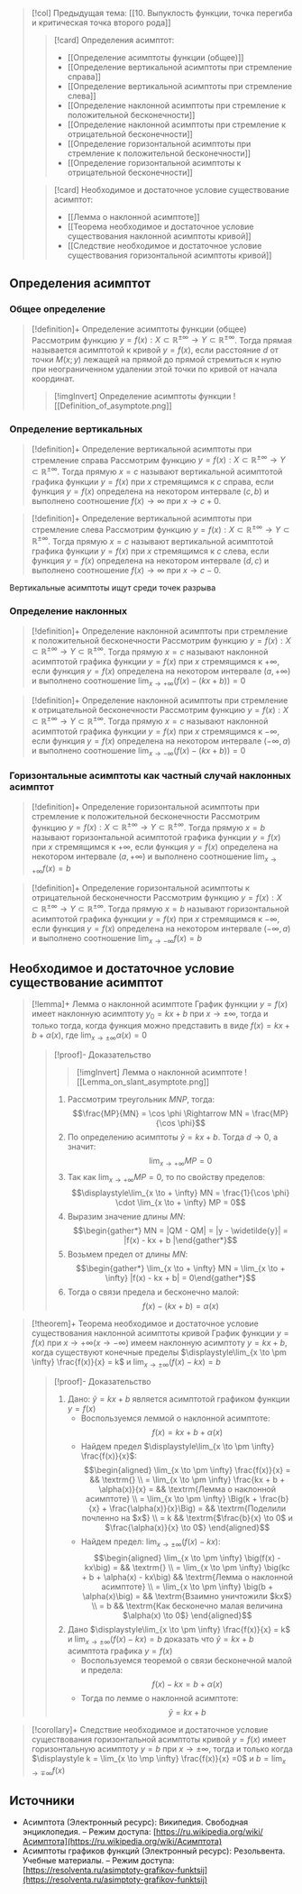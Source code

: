 > [!col] Предыдущая тема: [[10. Выпуклость функции, точка перегиба и критическая точка второго рода]]
>> [!card] Определения асимптот:
>> * [[Определение асимптоты функции (общее)]]
>> * [[Определение вертикальной асимптоты при стремление справа]]
>> * [[Определение вертикальной асимптоты при стремление слева]]
>> * [[Определение наклонной асимптоты при стремление к положительной бесконечности]]
>> * [[Определение наклонной асимптоты при стремление к отрицательной бесконечности]]
>> * [[Определение горизонтальной асимптоты при стремление к положительной бесконечности]]
>> * [[Определение горизонтальной асимптоты к отрицательной бесконечности]]
>
>> [!card] Необходимое и достаточное условие существование асимптот:
>> * [[Лемма о наклонной асимптоте]]
>> * [[Теорема необходимое и достаточное условие существования наклонной асимптоты кривой]]
>> * [[Следствие необходимое и достаточное условие существования горизонтальной асимптоты кривой]]
>
## Определения асимптот
### Общее определение 
> [!definition]+ Определение асимптоты функции (общее)
> Рассмотрим функцию $y = f(x):X \subset \mathbb{R^{\pm\infty}}\rightarrow Y \subset \mathbb{R^{\pm\infty}}$. Тогда прямая называется асимптотой к кривой $y = f(x)$, если расстояние $d$ от точки $M(x;y)$ лежащей на прямой до прямой стремиться к нулю при неограниченном удалении этой точки по кривой от начала координат. 
>> [!imgInvert] Определение асимптоты функции
>> ![[Definition_of_asymptote.png]]

### Определение вертикальных 
> [!definition]+ Определение вертикальной асимптоты при стремление справа
> Рассмотрим функцию $y = f(x):X \subset \mathbb{R^{\pm\infty}}\rightarrow Y \subset \mathbb{R^{\pm\infty}}$. Тогда прямую $x = c$ называют вертикальной асимптотой графика функции $y = f(x)$ при $x$ стремящимся к $c$ справа, если функция $y = f(x)$ определена на некотором интервале $(c,b)$ и выполнено соотношение $f(x) \to \infty$ при $x \to c+0$.

> [!definition]+ Определение вертикальной асимптоты при стремление слева
> Рассмотрим функцию $y = f(x):X \subset \mathbb{R^{\pm\infty}}\rightarrow Y \subset \mathbb{R^{\pm\infty}}$. Тогда прямую $x = c$ называют вертикальной асимптотой графика функции $y = f(x)$ при $x$ стремящимся к $c$ слева, если функция $y = f(x)$ определена на некотором интервале $(d,c)$ и выполнено соотношение $f(x) \to \infty$ при $x \to c-0$.

Вертикальные асимптоты ищут среди точек разрыва

### Определение наклонных
> [!definition]+ Определение наклонной асимптоты при стремление к положительной бесконечности
> Рассмотрим функцию $y = f(x):X \subset \mathbb{R^{\pm\infty}}\rightarrow Y \subset \mathbb{R^{\pm\infty}}$. Тогда прямую $x = c$ называют наклонной асимптотой графика функции $y = f(x)$ при $x$ стремящимся к $+\infty$, если функция $y = f(x)$ определена на некотором интервале $(a,+\infty)$ и выполнено соотношение $\displaystyle\lim_{x \to +\infty} \big(f(x) - (kx + b)\big) = 0$

> [!definition]+ Определение наклонной асимптоты при стремление к отрицательной бесконечности
> Рассмотрим функцию $y = f(x):X \subset \mathbb{R^{\pm\infty}}\rightarrow Y \subset \mathbb{R^{\pm\infty}}$. Тогда прямую $x = c$ называют наклонной асимптотой графика функции $y = f(x)$ при $x$ стремящимся к $-\infty$, если функция $y = f(x)$ определена на некотором интервале $(-\infty,a)$ и выполнено соотношение $\displaystyle\lim_{x \to -\infty} \big(f(x) - (kx + b)\big) = 0$

### Горизонтальные асимптоты как частный случай наклонных асимптот
> [!definition]+ Определение горизонтальной асимптоты при стремление к положительной бесконечности
> Рассмотрим функцию $y = f(x):X \subset \mathbb{R^{\pm\infty}}\rightarrow Y \subset \mathbb{R^{\pm\infty}}$. Тогда прямую $x = b$ называют горизонтальной асимптотой графика функции $y = f(x)$ при $x$ стремящимся к $+\infty$, если функция $y = f(x)$ определена на некотором интервале $(a,+\infty)$ и выполнено соотношение $\displaystyle\lim_{x \to +\infty} f(x) = b$

> [!definition]+ Определение горизонтальной асимптоты к отрицательной бесконечности
> Рассмотрим функцию $y = f(x):X \subset \mathbb{R^{\pm\infty}}\rightarrow Y \subset \mathbb{R^{\pm\infty}}$. Тогда прямую $x = b$ называют горизонтальной асимптотой графика функции $y = f(x)$ при $x$ стремящимся к $-\infty$, если функция $y = f(x)$ определена на некотором интервале $(-\infty,a)$ и выполнено соотношение $\displaystyle\lim_{x \to -\infty} f(x) = b$

## Необходимое и достаточное условие существование асимптот 
> [!lemma]+ Лемма о наклонной асимптоте
> График функции $y = f(x)$ имеет наклонную асимптоту $y_0 = kx + b$ при $x \to \pm \infty$, тогда и только тогда, когда функция можно представить в виде $f(x) = kx + b + \alpha(x)$, где $\displaystyle\lim_{x \to \pm \infty} \alpha(x) =0$
> > [!proof]- Доказательство
> > > [!imgInvert] Лемма о наклонной асимптоте
> > > ![[Lemma_on_slant_asymptote.png]]
> > 1.  Рассмотрим треугольник $MNP$, тогда: $$\frac{MP}{MN} = \cos \phi \Rightarrow MN = \frac{MP}{\cos \phi}$$
> > 2. По определению асимптоты $\widetilde{y} = kx + b$. Тогда $d \to 0$, а значит: $$\displaystyle\lim_{x \to + \infty} MP = 0$$ 
> > 3. Так как $\displaystyle\lim_{x \to + \infty} MP = 0$, то по свойству пределов: $$\displaystyle\lim_{x \to + \infty} MN = \frac{1}{\cos \phi} \cdot \lim_{x \to + \infty} MP = 0$$
> > 4. Выразим значение длины $MN$: $$\begin{gather*} MN = |QM - QM| = |y - \widetilde{y}| = |f(x) - kx + b |\end{gather*}$$
> > 5. Возьмем предел от длины $MN$: $$\begin{gather*} \lim_{x \to + \infty} MN = \lim_{x \to + \infty} |f(x) - kx + b| = 0\end{gather*}$$
> > 6. Тогда о связи предела и бесконечно малой: $$f(x) - (kx + b) = \alpha (x)$$

> [!theorem]+ Теорема необходимое и достаточное условие существования наклонной асимптоты кривой
>  График функции $y = f(x)$ при $x \to +\infty (x \to -\infty)$ имеем наклонную асимптоту $y = kx+b$, когда существуют конечные пределы $\displaystyle\lim_{x \to \pm \infty} \frac{f(x)}{x} = k$ и $\displaystyle\lim_{x \to \pm \infty} \big(f(x) - kx \big) = b$
> > [!proof]- Доказательство
> > 1. Дано: $\widetilde y = kx + b$ является асимптотой графиком функции $y =f(x)$ 
> > 	* Воспользуемся леммой о наклонной асимптоте: $$f(x) = kx + b + \alpha(x)$$
> > 	* Найдем предел $\displaystyle\lim_{x \to \pm \infty} \frac{f(x)}{x}$: $$\begin{aligned} \lim_{x \to \pm \infty} \frac{f(x)}{x} =   && \textrm{} \\ = \lim_{x \to \pm \infty} \frac{kx + b + \alpha(x)}{x} =   && \textrm{Лемма о наклонной асимптоте} \\ = \lim_{x \to \pm \infty} \Big(k + \frac{b}{x} + \frac{\alpha(x)}{x}\Big) =   && \textrm{Поделили почленно на $x$} \\ = k   && \textrm{$\frac{b}{x}  \to 0$ и $\frac{\alpha(x)}{x} \to 0$} \end{aligned}$$
> > 	* Найдем предел: $\displaystyle\lim_{x \to \pm \infty} (f(x) - kx)$: $$\begin{aligned} \lim_{x \to \pm \infty} \big(f(x) - kx\big) =   && \textrm{} \\ = \lim_{x \to \pm \infty} \big(kc + b + \alpha(x) - kx\big)   && \textrm{Лемма о наклонной асимптоте} \\ = \lim_{x \to \pm \infty} \big(b + \alpha(x)\big) =   && \textrm{Взаимно уничтожили $kx$} \\ = b   && \textrm{Как бесконечно малая величина $\alpha(x) \to 0$} \end{aligned}$$
> > 1. Дано  $\displaystyle\lim_{x \to \pm \infty} \frac{f(x)}{x} = k$ и $\displaystyle\lim_{x \to \pm \infty} \big(f(x) - kx \big) = b$ доказать что $\widetilde y = kx + b$ асимптота графика $y = f(x)$
> > 	* Воспользуемся теоремой о связи бесконечной малой и предела: $$f(x) - kx = b + \alpha (x)$$
> > 	* Тогда по лемме о наклонной асимптоте: $$\widetilde y = kx + b$$

> [!corollary]+ Следствие необходимое и достаточное условие существования горизонтальной асимптоты кривой
> $y = f(x)$ имеет горизонтальную асимптоту $y = b$ при $x \to \pm \infty$, тогда и только когда $\displaystyle k = \lim_{x \to \mp \infty} \frac{f(x)}{x} =0$ и $\displaystyle b = \lim_{x \to \mp \infty} f(x)$ 

## Источники
* Асимптота (Электронный ресурс): Википедия. Свободная энциклопедия. – Режим доступа: [https://ru.wikipedia.org/wiki/Асимптота](https://ru.wikipedia.org/wiki/Асимптота)
* Асимптоты графиков функций (Электронный ресурс): Резольвента. Учебные материалы. – Режим доступа: [https://resolventa.ru/asimptoty-grafikov-funktsij](https://resolventa.ru/asimptoty-grafikov-funktsij)